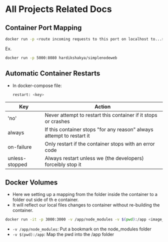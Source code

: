 # All Projects Related Docs

## Container Port Mapping

```bash
docker run -p <route incoming requests to this port on localhost to...> : <...this port inside the container> <image id/name>
```

Ex.

```bash
docker run -p 5000:8080 hardikshakya/simplenodeweb
```

## Automatic Container Restarts

- In docker-compose file:

  ```bash
  restart: <key>
  ```

| Key            | Action                                                                |
| -------------- | --------------------------------------------------------------------- |
| 'no'           | Never attempt to restart this container if it stops or crashes        |
| always         | If this container stops "for any reason" always attempt to restart it |
| on-failure     | Only restart if the container stops with an error code                |
| unless-stopped | Always restart unless we (the developers) forceibly stop it           |

## Docker Volumes

- Here we setting up a mapping from the folder inside the container to a folder out side of th e container.
- It will reflect our local files changes to container without re-building the container.

```bash
docker run -it -p 3000:3000 -v /app/node_modules -v $(pwd):/app <image_id>
```

- `-v /app/node_modules`: Put a bookmark on the node_modules folder
- `-v $(pwd):/app`: Map the pwd into the /app folder
